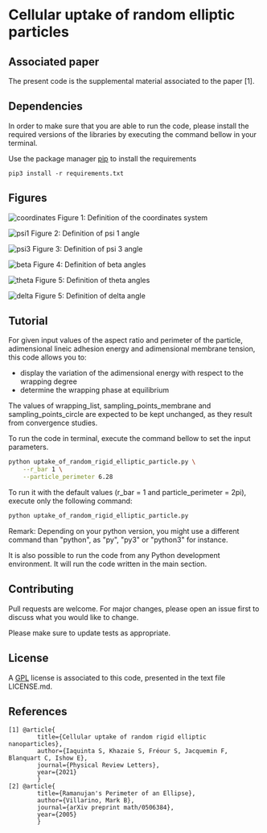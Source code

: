 # Cellular uptake of random elliptic particles

## Associated paper
The present code is the supplemental material associated to the paper [1]. 

## Dependencies
In order to make sure that you are able to run the code, please install the required versions of the libraries by executing the command bellow in your terminal.

Use the package manager [pip](https://pip.pypa.io/en/stable/) to install the requirements

```pip3 install -r requirements.txt```

## Figures

![coordinates](https://github.com/SarahIaquinta/uptake_of_random_rigid_elliptic_particle/blob/main/figures/coordinates.png)
Figure 1: Definition of the coordinates system

![psi1](https://github.com/SarahIaquinta/uptake_of_random_rigid_elliptic_particle/blob/main/figures/psi1_gif.gif)
Figure 2: Definition of psi 1 angle

![psi3](https://github.com/SarahIaquinta/uptake_of_random_rigid_elliptic_particle/blob/main/figures/psi3_gif.gif)
Figure 3: Definition of psi 3 angle

![beta](https://github.com/SarahIaquinta/uptake_of_random_rigid_elliptic_particle/blob/main/figures/beta_angles.png)
Figure 4: Definition of beta angles

![theta](https://github.com/SarahIaquinta/uptake_of_random_rigid_elliptic_particle/blob/main/figures/theta_angles.png)
Figure 5: Definition of theta angles

![delta](https://github.com/SarahIaquinta/uptake_of_random_rigid_elliptic_particle/blob/main/figures/delta_angles.png)
Figure 5: Definition of delta angle

## Tutorial
For given input values of the aspect ratio and perimeter of the particle, adimensional lineic adhesion energy and adimensional membrane tension, this code allows you to:
- display the variation of the adimensional energy with respect to the wrapping degree
- determine the wrapping phase at equilibrium

The values of wrapping_list, sampling_points_membrane and sampling_points_circle are expected to be kept unchanged, as they result from convergence studies. 

To run the code in terminal, execute the command bellow to set the input parameters. 

```sh
python uptake_of_random_rigid_elliptic_particle.py \
    --r_bar 1 \
    --particle_perimeter 6.28 
```

To run it with the default values (r_bar = 1 and particle_perimeter = 2pi), execute only the following command:
```sh
python uptake_of_random_rigid_elliptic_particle.py
```

Remark: Depending on your python version, you might use a different command than "python", as "py", "py3" or "python3" for instance. 

It is also possible to run the code from any Python development environment. It will run the code written in the main section.

## Contributing
Pull requests are welcome. For major changes, please open an issue first to discuss what you would like to change.

Please make sure to update tests as appropriate.

## License
A [GPL](https://tldrlegal.com/license/bsd-3-clause-license-(revised)) license is associated to this code, presented in the text file LICENSE.md.

## References
```
[1] @article{
        title={Cellular uptake of random rigid elliptic nanoparticles},
        author={Iaquinta S, Khazaie S, Fréour S, Jacquemin F, Blanquart C, Ishow E},
        journal={Physical Review Letters},
        year={2021}
        }
[2] @article{
        title={Ramanujan's Perimeter of an Ellipse},
        author={Villarino, Mark B},
        journal={arXiv preprint math/0506384},
        year={2005}
        }
```
